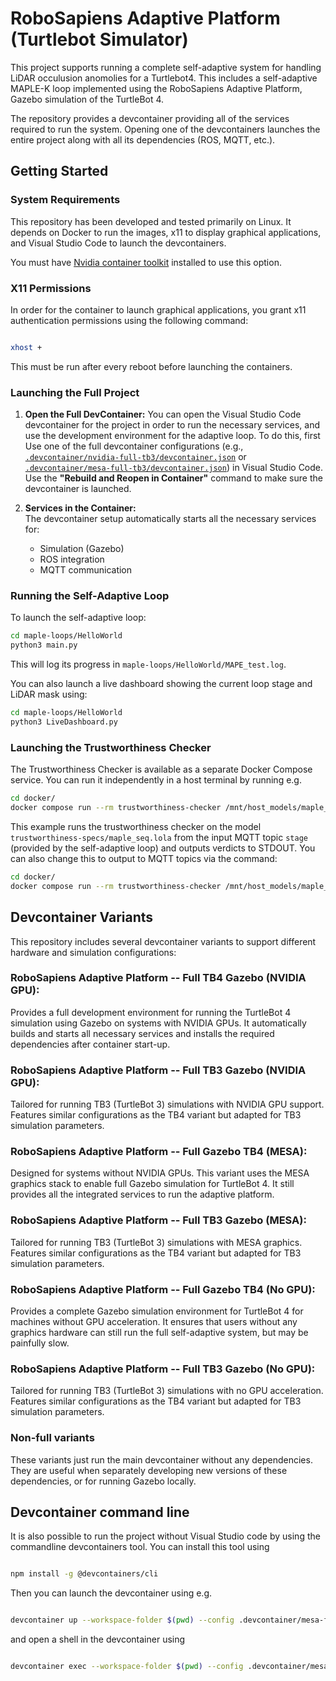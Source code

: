 # RoboSapiens Adaptive Platform (Turtlebot Simulator)

This project supports running a complete self-adaptive system for handling LiDAR occulusion anomolies for a Turtlebot4. This includes a self-adaptive MAPLE-K loop implemented using the RoboSapiens Adaptive Platform, Gazebo simulation of the TurtleBot 4.

The repository provides a devcontainer providing all of the services required to run the system.
Opening one of the devcontainers launches the entire project along with all its dependencies (ROS, MQTT, etc.).

## Getting Started

### System Requirements

This repository has been developed and tested primarily on Linux. It depends on Docker to run the images, x11 to display graphical applications, and Visual Studio Code to launch the devcontainers.

You must have [Nvidia container toolkit](https://docs.nvidia.com/datacenter/cloud-native/container-toolkit/latest/install-guide.html) installed to use this option.

### X11 Permissions

In order for the container to launch graphical applications, you grant x11 authentication permissions using the following command:
```bash

xhost +
```
This must be run after every reboot before launching the containers.

### Launching the Full Project

1. **Open the Full DevContainer:**
   You can open the Visual Studio Code devcontainer for the project in order to run the necessary services, and use the development environment for the adaptive loop.
   To do this, first 
   Use one of the full devcontainer configurations (e.g., [`.devcontainer/nvidia-full-tb3/devcontainer.json`](.devcontainer/nvidia-full-tb3/devcontainer.json) or [`.devcontainer/mesa-full-tb3/devcontainer.json`](.devcontainer/mesa-full-tb3/devcontainer.json)) in Visual Studio Code.  
   Use the **"Rebuild and Reopen in Container"** command to make sure the devcontainer is launched.

3. **Services in the Container:**  
   The devcontainer setup automatically starts all the necessary services for:
   - Simulation (Gazebo)
   - ROS integration
   - MQTT communication

### Running the Self-Adaptive Loop

To launch the self-adaptive loop:

```bash
cd maple-loops/HelloWorld
python3 main.py
```

This will log its progress in `maple-loops/HelloWorld/MAPE_test.log`.

You can also launch a live dashboard showing the current loop stage and LiDAR mask using:

```bash
cd maple-loops/HelloWorld
python3 LiveDashboard.py
```

### Launching the Trustworthiness Checker
The Trustworthiness Checker is available as a separate Docker Compose service.
You can run it independently in a host terminal by running e.g.

```bash
cd docker/
docker compose run --rm trustworthiness-checker /mnt/host_models/maple_seq.lola --input-mqtt-topics stage --output-stdout
```

This example runs the trustworthiness checker on the model `trustworthiness-specs/maple_seq.lola` from the input MQTT topic `stage` (provided by the self-adaptive loop) and outputs verdicts to STDOUT.
You can also change this to output to MQTT topics via the command:

```bash
cd docker/
docker compose run --rm trustworthiness-checker /mnt/host_models/maple_seq.lola --input-mqtt-topics stage --output-mqtt-topics m a p l e maple
```

## Devcontainer Variants
This repository includes several devcontainer variants to support different hardware and simulation configurations:

### RoboSapiens Adaptive Platform -- Full TB4 Gazebo (NVIDIA GPU):

Provides a full development environment for running the TurtleBot 4 simulation using Gazebo on systems with NVIDIA GPUs. It automatically builds and starts all necessary services and installs the required dependencies after container start-up.

### RoboSapiens Adaptive Platform -- Full TB3 Gazebo (NVIDIA GPU):

Tailored for running TB3 (TurtleBot 3) simulations with NVIDIA GPU support. Features similar configurations as the TB4 variant but adapted for TB3 simulation parameters.

### RoboSapiens Adaptive Platform -- Full Gazebo TB4 (MESA):

Designed for systems without NVIDIA GPUs. This variant uses the MESA graphics stack to enable full Gazebo simulation for TurtleBot 4. It still provides all the integrated services to run the adaptive platform.

### RoboSapiens Adaptive Platform -- Full TB3 Gazebo (MESA):

Tailored for running TB3 (TurtleBot 3) simulations with MESA graphics. Features similar configurations as the TB4 variant but adapted for TB3 simulation parameters.

### RoboSapiens Adaptive Platform -- Full Gazebo TB4 (No GPU):

Provides a complete Gazebo simulation environment for TurtleBot 4 for machines without GPU acceleration. It ensures that users without any graphics hardware can still run the full self-adaptive system, but may be painfully slow.

### RoboSapiens Adaptive Platform -- Full TB3 Gazebo (No GPU):

Tailored for running TB3 (TurtleBot 3) simulations with no GPU acceleration. Features similar configurations as the TB4 variant but adapted for TB3 simulation parameters.

### Non-full variants

These variants just run the main devcontainer without any dependencies. They are useful when separately developing new versions of these dependencies, or for running Gazebo locally.

## Devcontainer command line

It is also possible to run the project without Visual Studio code by using the commandline devcontainers tool.
You can install this tool using
```bash

npm install -g @devcontainers/cli
```

Then you can launch the devcontainer using e.g.
```bash

devcontainer up --workspace-folder $(pwd) --config .devcontainer/mesa-full-tb3/devcontainer.json
```
and open a shell in the devcontainer using
```bash

devcontainer exec --workspace-folder $(pwd) --config .devcontainer/mesa-full-tb3/devcontainer.json /bin/bash
```
